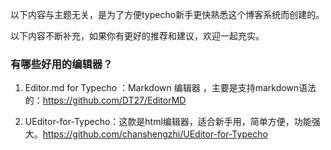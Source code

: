 以下内容与主题无关，是为了方便typecho新手更快熟悉这个博客系统而创建的。

以下内容不断补充，如果你有更好的推荐和建议，欢迎一起充实。

### 有哪些好用的编辑器？

1. Editor.md for Typecho ：Markdown 编辑器 ，主要是支持markdown语法的：https://github.com/DT27/EditorMD

2. UEditor-for-Typecho：这款是html编辑器，适合新手用，简单方便，功能强大。https://github.com/chanshengzhi/UEditor-for-Typecho
